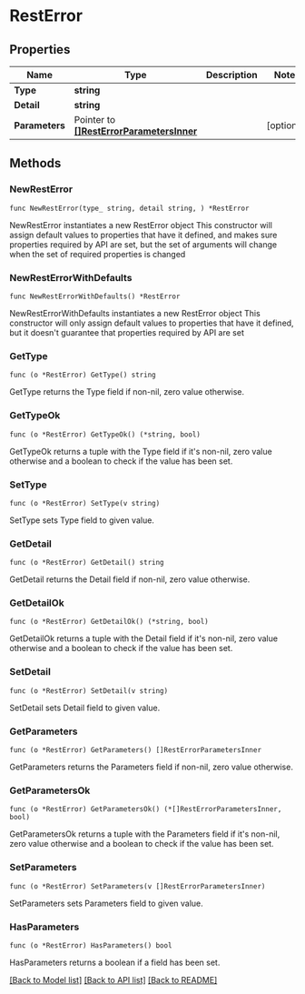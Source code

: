 # RestError

## Properties

Name | Type | Description | Notes
------------ | ------------- | ------------- | -------------
**Type** | **string** |  | 
**Detail** | **string** |  | 
**Parameters** | Pointer to [**[]RestErrorParametersInner**](RestErrorParametersInner.md) |  | [optional] 

## Methods

### NewRestError

`func NewRestError(type_ string, detail string, ) *RestError`

NewRestError instantiates a new RestError object
This constructor will assign default values to properties that have it defined,
and makes sure properties required by API are set, but the set of arguments
will change when the set of required properties is changed

### NewRestErrorWithDefaults

`func NewRestErrorWithDefaults() *RestError`

NewRestErrorWithDefaults instantiates a new RestError object
This constructor will only assign default values to properties that have it defined,
but it doesn't guarantee that properties required by API are set

### GetType

`func (o *RestError) GetType() string`

GetType returns the Type field if non-nil, zero value otherwise.

### GetTypeOk

`func (o *RestError) GetTypeOk() (*string, bool)`

GetTypeOk returns a tuple with the Type field if it's non-nil, zero value otherwise
and a boolean to check if the value has been set.

### SetType

`func (o *RestError) SetType(v string)`

SetType sets Type field to given value.


### GetDetail

`func (o *RestError) GetDetail() string`

GetDetail returns the Detail field if non-nil, zero value otherwise.

### GetDetailOk

`func (o *RestError) GetDetailOk() (*string, bool)`

GetDetailOk returns a tuple with the Detail field if it's non-nil, zero value otherwise
and a boolean to check if the value has been set.

### SetDetail

`func (o *RestError) SetDetail(v string)`

SetDetail sets Detail field to given value.


### GetParameters

`func (o *RestError) GetParameters() []RestErrorParametersInner`

GetParameters returns the Parameters field if non-nil, zero value otherwise.

### GetParametersOk

`func (o *RestError) GetParametersOk() (*[]RestErrorParametersInner, bool)`

GetParametersOk returns a tuple with the Parameters field if it's non-nil, zero value otherwise
and a boolean to check if the value has been set.

### SetParameters

`func (o *RestError) SetParameters(v []RestErrorParametersInner)`

SetParameters sets Parameters field to given value.

### HasParameters

`func (o *RestError) HasParameters() bool`

HasParameters returns a boolean if a field has been set.


[[Back to Model list]](../README.md#documentation-for-models) [[Back to API list]](../README.md#documentation-for-api-endpoints) [[Back to README]](../README.md)


